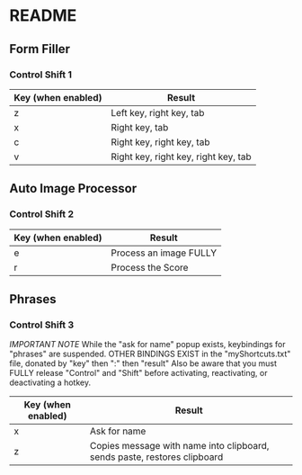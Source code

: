 
# README

## Form Filler
### Control Shift 1

| Key (when enabled) | Result |
|--------------------|--------|
| z | Left key, right key, tab |
| x | Right key, tab |
| c | Right key, right key, tab |
| v | Right key, right key, right key, tab |

## Auto Image Processor
### Control Shift 2

| Key (when enabled) | Result |
|--------------------|--------|
| e | Process an image FULLY |
| r | Process the Score |

## Phrases
### Control Shift 3

*IMPORTANT NOTE*
While the "ask for name" popup exists, keybindings for "phrases" are suspended.
OTHER BINDINGS EXIST in the "myShortcuts.txt" file, donated by "key" then ":" then "result"
Also be aware that you must FULLY release "Control" and "Shift" before activating, reactivating, or deactivating a hotkey.

| Key (when enabled) | Result |
|--------------------|--------|
| x | Ask for name |
| z | Copies message with name into clipboard, sends paste, restores clipboard |
